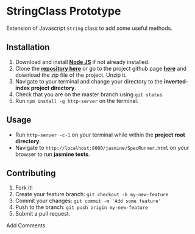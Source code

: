# StringClass Prototype
Extension of Javascript `String` class to add some useful methods.

## Installation

1. Download and install [**Node JS**](https://nodejs.org/en/) if not already installed.  
2. Clone the [**repository here**](https://github.com/andela-ltijesunimi-israel/string-class) or go to the project github page [**here**](https://github.com/andela-ltijesunimi-israel/inverted-index) and download the zip file of the project. Unzip it.  
3. Navigate to your terminal and change your directory to the **inverted-index project directory**.
4. Check that you are on the master branch using `git status`.
5. Run `npm install -g http-server` on the terminal.  

## Usage

* Run `http-server -c-1` on your terminal while within the **project root directory**.    
* Navigate to `http://localhost:8080/jasmine/SpecRunner.html` on your browser to run **jasmine tests**.   

## Contributing

1. Fork it!
2. Create your feature branch: `git checkout -b my-new-feature`
3. Commit your changes: `git commit -m 'Add some feature'`
4. Push to the branch: `git push origin my-new-feature`
5. Submit a pull request.

Add Comments
